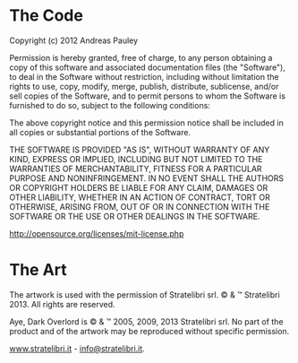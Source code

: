 # The Code

Copyright (c) 2012 Andreas Pauley

Permission is hereby granted, free of charge, to any person obtaining
a copy of this software and associated documentation files (the
"Software"), to deal in the Software without restriction, including
without limitation the rights to use, copy, modify, merge, publish,
distribute, sublicense, and/or sell copies of the Software, and to
permit persons to whom the Software is furnished to do so, subject to
the following conditions:

The above copyright notice and this permission notice shall be
included in all copies or substantial portions of the Software.

THE SOFTWARE IS PROVIDED "AS IS", WITHOUT WARRANTY OF ANY KIND,
EXPRESS OR IMPLIED, INCLUDING BUT NOT LIMITED TO THE WARRANTIES OF
MERCHANTABILITY, FITNESS FOR A PARTICULAR PURPOSE AND
NONINFRINGEMENT. IN NO EVENT SHALL THE AUTHORS OR COPYRIGHT HOLDERS BE
LIABLE FOR ANY CLAIM, DAMAGES OR OTHER LIABILITY, WHETHER IN AN ACTION
OF CONTRACT, TORT OR OTHERWISE, ARISING FROM, OUT OF OR IN CONNECTION
WITH THE SOFTWARE OR THE USE OR OTHER DEALINGS IN THE SOFTWARE.

http://opensource.org/licenses/mit-license.php

# The Art

The artwork is used with the permission of Stratelibri srl. © & ™ Stratelibri 2013. All rights are reserved.

Aye, Dark Overlord is © & ™ 2005, 2009, 2013 Stratelibri srl. No part of the product and of the artwork may be reproduced without specific permission.

www.stratelibri.it - info@stratelibri.it.
